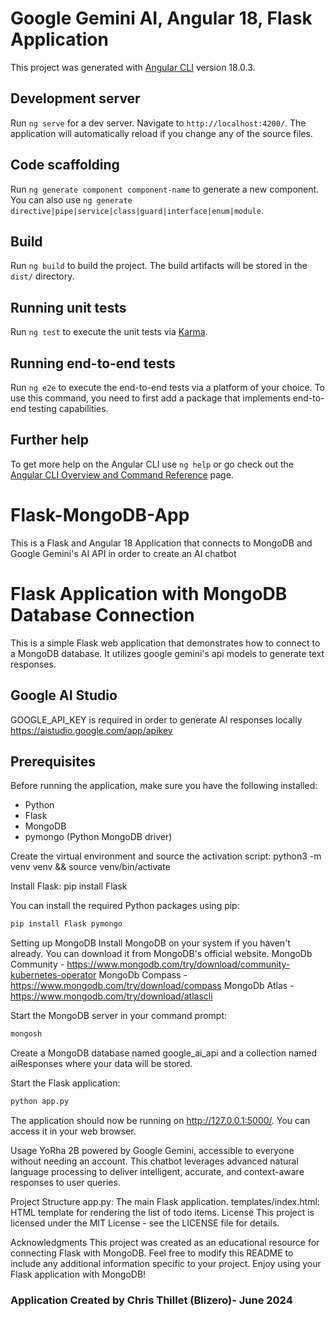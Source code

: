 # Google Gemini AI, Angular 18, Flask Application

This project was generated with [Angular CLI](https://github.com/angular/angular-cli) version 18.0.3.

## Development server

Run `ng serve` for a dev server. Navigate to `http://localhost:4200/`. The application will automatically reload if you change any of the source files.

## Code scaffolding

Run `ng generate component component-name` to generate a new component. You can also use `ng generate directive|pipe|service|class|guard|interface|enum|module`.

## Build

Run `ng build` to build the project. The build artifacts will be stored in the `dist/` directory.

## Running unit tests

Run `ng test` to execute the unit tests via [Karma](https://karma-runner.github.io).

## Running end-to-end tests

Run `ng e2e` to execute the end-to-end tests via a platform of your choice. To use this command, you need to first add a package that implements end-to-end testing capabilities.

## Further help

To get more help on the Angular CLI use `ng help` or go check out the [Angular CLI Overview and Command Reference](https://angular.dev/tools/cli) page.

# Flask-MongoDB-App
This is a Flask and Angular 18 Application that connects to MongoDB and Google Gemini's AI API in order to create an AI chatbot

# Flask Application with MongoDB Database Connection

This is a simple Flask web application that demonstrates how to connect to a MongoDB database.
It utilizes google gemini's api models to generate text responses.

## Google AI Studio
GOOGLE_API_KEY is required in order to generate AI responses locally
https://aistudio.google.com/app/apikey


## Prerequisites

Before running the application, make sure you have the following installed:

- Python
- Flask
- MongoDB
- pymongo (Python MongoDB driver)

Create the virtual environment and source the activation script:  python3 -m venv venv && source venv/bin/activate

Install Flask: pip install Flask

You can install the required Python packages using pip:

```bash
pip install Flask pymongo
```

Setting up MongoDB
Install MongoDB on your system if you haven't already. You can download it from MongoDB's official website.
MongoDb Community - https://www.mongodb.com/try/download/community-kubernetes-operator
MongoDb Compass - https://www.mongodb.com/try/download/compass
MongoDb Atlas - https://www.mongodb.com/try/download/atlascli

Start the MongoDB server in your command prompt:

```bash
mongosh
```

Create a MongoDB database named google_ai_api and a collection named aiResponses where your data will be stored.

Start the Flask application:
```bash
python app.py
```

The application should now be running on http://127.0.0.1:5000/. You can access it in your web browser.

Usage
YoRha 2B powered by Google Gemini, accessible to everyone without needing an account.
This chatbot leverages advanced natural language processing to deliver intelligent, accurate, and context-aware responses to user queries.

Project Structure
app.py: The main Flask application.
templates/index.html: HTML template for rendering the list of todo items.
License
This project is licensed under the MIT License - see the LICENSE file for details.

Acknowledgments
This project was created as an educational resource for connecting Flask with MongoDB.
Feel free to modify this README to include any additional information specific to your project. Enjoy using your Flask application with MongoDB!

### Application Created by Chris Thillet (Blizero)- June 2024 

